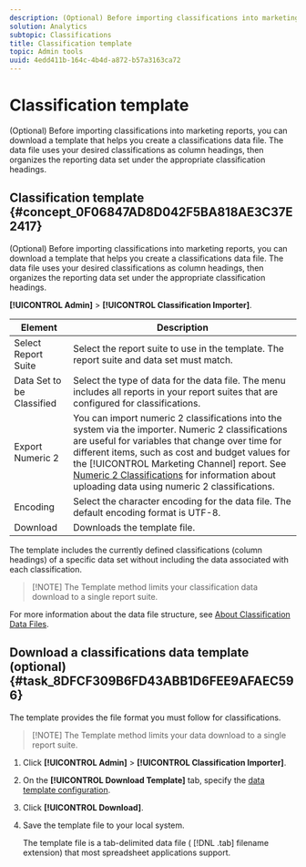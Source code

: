 ```yaml
---
description: (Optional) Before importing classifications into marketing reports, you can download a template that helps you create a classifications data file. The data file uses your desired classifications as column headings, then organizes the reporting data set under the appropriate classification headings.
solution: Analytics
subtopic: Classifications
title: Classification template
topic: Admin tools
uuid: 4edd411b-164c-4b4d-a872-b57a3163ca72
---
```


# Classification template

(Optional) Before importing classifications into marketing reports, you can download a template that helps you create a classifications data file. The data file uses your desired classifications as column headings, then organizes the reporting data set under the appropriate classification headings.

## Classification template {#concept_0F06847AD8D042F5BA818AE3C37E2417}

(Optional) Before importing classifications into marketing reports, you can download a template that helps you create a classifications data file. The data file uses your desired classifications as column headings, then organizes the reporting data set under the appropriate classification headings.

**[!UICONTROL Admin]** > **[!UICONTROL Classification Importer]**.

|  Element  | Description  |
|---|---|
|  Select Report Suite  | Select the report suite to use in the template. The report suite and data set must match.  |
|  Data Set to be Classified  | Select the type of data for the data file. The menu includes all reports in your report suites that are configured for classifications.  |
|  Export Numeric 2  |You can import numeric 2 classifications into the system via the importer. Numeric 2 classifications are useful for variables that change over time for different items, such as cost and budget values for the [!UICONTROL Marketing Channel] report. See [Numeric 2 Classifications](/help/components/c-classifications2/c-numeric-2/c-numeric-2-classifications.md) for information about uploading data using numeric 2 classifications.  |
|  Encoding  | Select the character encoding for the data file. The default encoding format is UTF-8.  |
|  Download  | Downloads the template file.  |

The template includes the currently defined classifications (column headings) of a specific data set without including the data associated with each classification.

> [!NOTE] The Template method limits your classification data download to a single report suite.

For more information about the data file structure, see [About Classification Data Files](/help/components/c-classifications2/c-classifications-importer/c-saint-data-files.md).

## Download a classifications data template (optional) {#task_8DFCF309B6FD43ABB1D6FEE9AFAEC596}

The template provides the file format you must follow for classifications.

> [!NOTE] The Template method limits your data download to a single report suite.

1. Click **[!UICONTROL Admin]** > **[!UICONTROL Classification Importer]**.
1. On the **[!UICONTROL Download Template]** tab, specify the [data template configuration](/help/components/c-classifications2/c-classifications-importer/c-download-saint-data.md).
1. Click **[!UICONTROL Download]**.
1. Save the template file to your local system.

   The template file is a tab-delimited data file ( [!DNL .tab] filename extension) that most spreadsheet applications support.

